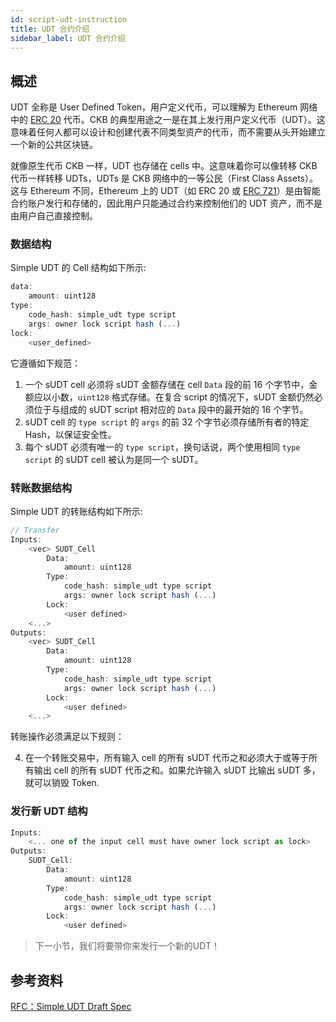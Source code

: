 ```yaml
---
id: script-udt-instruction
title: UDT 合约介绍
sidebar_label: UDT 合约介绍
---
```


## 概述

UDT 全称是 User Defined Token，用户定义代币，可以理解为 Ethereum 网络中的 [ERC 20](https://eips.ethereum.org/EIPS/eip-20) 代币。CKB 的典型用途之一是在其上发行用户定义代币（UDT）。这意味着任何人都可以设计和创建代表不同类型资产的代币，而不需要从头开始建立一个新的公共区块链。

就像原生代币 CKB 一样，UDT 也存储在 cells 中。这意味着你可以像转移 CKB 代币一样转移 UDTs，UDTs 是 CKB 网络中的一等公民（First Class Assets）。这与 Ethereum 不同，Ethereum 上的 UDT（如 ERC 20 或 [ERC 721](https://eips.ethereum.org/EIPS/eip-721)）是由智能合约账户发行和存储的，因此用户只能通过合约来控制他们的 UDT 资产，而不是由用户自己直接控制。

### 数据结构

Simple UDT 的 Cell 结构如下所示:

```js
data:
    amount: uint128
type:
    code_hash: simple_udt type script
    args: owner lock script hash (...)
lock:
    <user_defined>
```
它遵循如下规范：

1. 一个 sUDT cell 必须将 sUDT 金额存储在 cell `Data` 段的前 16 个字节中，金额应以小数，`uint128` 格式存储。在复合 script 的情况下，sUDT 金额仍然必须位于与组成的 sUDT script 相对应的 `Data` 段中的最开始的 16 个字节。
2. sUDT cell 的 `type script` 的 `args` 的前 32 个字节必须存储所有者的特定 Hash，以保证安全性。
3. 每个 sUDT 必须有唯一的 `type script`，换句话说，两个使用相同 `type script` 的 sUDT cell 被认为是同一个 sUDT。


### 转账数据结构

Simple UDT 的转账结构如下所示:

```js
// Transfer
Inputs:
    <vec> SUDT_Cell
        Data:
            amount: uint128
        Type:
            code_hash: simple_udt type script
            args: owner lock script hash (...)
        Lock:
            <user defined>
    <...>
Outputs:
    <vec> SUDT_Cell
        Data:
            amount: uint128
        Type:
            code_hash: simple_udt type script
            args: owner lock script hash (...)
        Lock:
            <user defined>
    <...>
```
转账操作必须满足以下规则：

4. 在一个转账交易中，所有输入 cell 的所有 sUDT 代币之和必须大于或等于所有输出 cell 的所有 sUDT 代币之和。如果允许输入 sUDT 比输出 sUDT 多，就可以销毁 Token.

### 发行新 UDT 结构

```js
Inputs:
    <... one of the input cell must have owner lock script as lock>
Outputs:
    SUDT_Cell:
        Data:
            amount: uint128
        Type:
            code_hash: simple_udt type script
            args: owner lock script hash (...)
        Lock:
            <user defined>
```

> 下一小节，我们将要带你来发行一个新的UDT！

## 参考资料

[RFC：Simple UDT Draft Spec](https://talk.nervos.org/t/rfc-simple-udt-draft-spec/4333)
